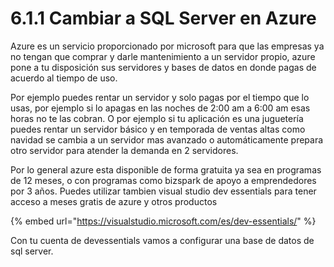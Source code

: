 # 6.1.1 Cambiar a SQL Server en Azure

Azure es un servicio proporcionado por microsoft para que las empresas ya no tengan que comprar y darle mantenimiento a un servidor propio, azure pone a tu disposición sus servidores y bases de datos en donde pagas de acuerdo al tiempo de uso. 

Por ejemplo puedes rentar un servidor y solo pagas por el tiempo que lo usas, por ejemplo si lo apagas en las noches de 2:00 am a 6:00 am esas horas no te las cobran. O por ejemplo si tu aplicación es una juguetería puedes rentar un servidor básico y en temporada de ventas altas como navidad se cambia a un servidor mas avanzado o automáticamente prepara otro servidor para atender la demanda en 2 servidores.

Por lo general azure esta disponible de forma gratuita ya sea en programas de 12 meses, o con programas como bizspark de apoyo a emprendedores por 3 años. Puedes utilizar tambien visual studio dev essentials para tener acceso a meses gratis de azure y otros productos

{% embed url="https://visualstudio.microsoft.com/es/dev-essentials/" %}

Con tu cuenta de devessentials vamos a configurar una base de datos de sql server. 





